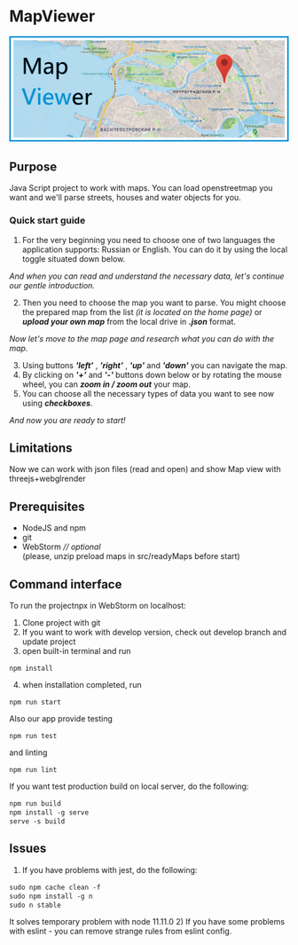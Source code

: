 # MapViewer
![](https://raw.githubusercontent.com/LanskovNV/MapViewer/master/public/mapbanner.png)
## Purpose
Java Script project to work with maps. You can load openstreetmap you want and we'll parse streets, houses and water objects for you.
### Quick start guide

1. For the very beginning you need to choose one of two languages the application supports: Russian or English. You can do it by using the local toggle situated down below.

*And when you can read and understand the necessary data, let's continue our gentle introduction.*

2. Then you need to choose the map you want to parse. You might choose the prepared map from the list *(it is located on the home page)* or ***upload your own map*** from the local drive in ***.json*** format.

*Now let's move to the map page and research what you can do with the map.*

3. Using buttons ***'left'*** , ***'right'*** , ***'up'*** and ***'down'*** you can navigate the map.
4. By clicking on ***'+'*** and ***'-'*** buttons down below or by rotating the mouse wheel, you can ***zoom in / zoom out*** your map.
5. You can choose all the necessary types of data you want to see now using ***checkboxes***.

*And now you are ready to start!*
## Limitations
 Now we can work with json files (read and open) and show Map view with threejs+webglrender
## Prerequisites
 - NodeJS and npm
 - git
 - WebStorm *// optional*  
 (please, unzip preload maps in src/readyMaps before start)
## Command interface
 To run the projectnpx in WebStorm on localhost:
 1) Clone project with git
 2) If you want to work with develop version, check out develop
    branch and update project
 3) open built-in terminal and run 
 ```
 npm install
 ```
 4) when installation completed, run 
 ```
 npm run start
 ``` 
 Also our app provide testing 
 ```
 npm run test
 ```
 and linting
 ```
 npm run lint
 ```
 If you want test production build on local server, do the following:
 ```
 npm run build
 npm install -g serve
 serve -s build
 ```
 ## Issues
 1) If you have problems with jest, do the following:
 ```
 sudo npm cache clean -f
 sudo npm install -g n
 sudo n stable
```
It solves temporary problem with node 11.11.0
2) If you have some problems with eslint - you can remove strange rules from eslint config.
